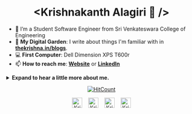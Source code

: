 <h1 align="center"> &lt;Krishnakanth Alagiri 🌻 /&gt;</h1>

- 🔭 I’m a Student Software Engineer from Sri Venkateswara College of Engineering
- 🌱 **My Digital Garden**: I write about things I'm familiar with in **[thekrishna.in/blogs](https://thekrishna.in/blogs/index.html)**.
- :computer: **First Computer**: Dell Dimension XPS T600r
- 📫 **How to reach me**: **[Website](https://thekrishna.in/)** or **[LinkedIn](https://linkedin.com/in/krishnaalagiri/)**

<details>
<summary>
  <b>Expand to hear a little more about me.</b>
</summary>


### Little More About Me  

I'm very much a kid at heart, love to cook :ramen:, listen to jazz :saxophone: and play video games :video_game:. I also love Hackathons (Who doesn't love Pizzas, Red Bull and Swags). I'm currently focusing :dart: of Cloud Architectures, Language Technologies and Deep Learning.

Here's my favourite song for you :trumpet:- [**Feeling Good** by **Nina Simone**.](https://youtube.com/watch?v=BNMKGYiJpvg)

<table>
<thead>
  <tr>
    <th><h3>Programming&nbsp;📜</h3></th>
    <th><h3>Database&nbsp;📊</h3></th>
    <th><h3>Automate&nbsp;🤖</h3></th>
    <th><h3>Tools&nbsp;and&nbsp;Frameworks&nbsp;🔨</h3></th>
    <th><h3>Design&nbsp;🎨</h3></th>
  </tr>
</thead>
<tbody>
  <tr>
    <td>
    <img height="32" width="32" src="https://cdn.thekrishna.in/img/icon/python.svg" />&nbsp; <img height="32" width="32" src="https://cdn.thekrishna.in/img/icon/java.svg" />&nbsp;<img height="32" width="32" src="https://cdn.thekrishna.in/img/icon/javascript.svg" />&nbsp; <img height="32" width="32" src="https://cdn.thekrishna.in/img/icon/html5.svg" />&nbsp; <img height="32" width="32" src="https://cdn.thekrishna.in/img/icon/css3.svg" />&nbsp; <img height="32" width="32" src="https://cdn.thekrishna.in/img/icon/php.svg" />&nbsp; <img height="32" width="32" src="https://cdn.thekrishna.in/img/icon/cplusplus.svg" />&nbsp;
    </td>
    <td>
    <img height="32" width="32" src="https://cdn.thekrishna.in/img/icon/mysql.svg" />&nbsp; <img height="32" width="32" src="https://cdn.thekrishna.in/img/icon/mongodb.svg" />&nbsp; <img height="32" width="32" src="https://cdn.thekrishna.in/img/icon/influxdb.svg" />&nbsp;&nbsp;<img height="32" width="32" src="https://cdn.thekrishna.in/img/icon/couchdb.svg" />&nbsp;
    </td>
    <td>
    <img height="32" width="32" src="https://cdn.thekrishna.in/img/icon/docker.svg" />&nbsp; 
<img height="32" width="32" src="https://cdn.thekrishna.in/img/icon/kubernetes.svg" />&nbsp;
<img height="32" width="32" src="https://unpkg.com/simple-icons@v3/icons/jenkins.svg" />&nbsp;
<img height="32" width="32" src="https://cdn.thekrishna.in/img/icon/travisci.svg" />&nbsp;
    </td>
    <td>
    <img height="32" width="32" src="https://cdn.thekrishna.in/img/icon/pytorch.svg" />&nbsp;
<img height="32" width="32" src="https://cdn.thekrishna.in/img/icon/tensorflow.svg" />&nbsp; 
<img height="32" width="32" src="https://cdn.thekrishna.in/img/icon/opencv.svg" />&nbsp; 
<img height="32" width="32" src="https://unpkg.com/simple-icons@v3/icons/linux.svg" />&nbsp;
<img height="32" width="32" src="https://cdn.thekrishna.in/img/icon/apachespark.svg" />&nbsp;
<img height="32" width="32" src="https://unpkg.com/simple-icons@v3/icons/flask.svg" />&nbsp;
<img height="32" width="32" src="https://cdn.thekrishna.in/img/icon/grafana.svg" />&nbsp; 
<img height="32" width="32" src="https://cdn.thekrishna.in/img/icon/git.svg" />&nbsp; 
</td>
<td>
<img height="32" width="32" src="https://cdn.thekrishna.in/img/icon/adobephotoshop.svg" />&nbsp;
<img height="32" width="32" src="https://cdn.thekrishna.in/img/icon/adobexd.svg" />&nbsp;
<img height="32" width="32" src="https://cdn.thekrishna.in/img/icon/bootstrap.svg" />&nbsp;  
<img height="32" width="32" src="https://cdn.thekrishna.in/img/icon/inkscape.svg" />&nbsp; 
<img height="32" width="32" src="https://cdn.thekrishna.in/img/icon/gimp.svg" />&nbsp; 
</td>
  </tr>
</tbody>
</table>



<br></details>
<!-- footer --!>
<p align="center"><a href="http://hits.dwyl.com/K-Kraken/K-Kraken"><img src="http://hits.dwyl.com/K-Kraken/K-Kraken.svg" alt="HitCount"></a></p>
<p align="center">
    <a id="GitHub" href="https://github.com/bearlike/"><img width="27px" src="https://thekrishna.in/bearlike/img/gh.png" alt="Krishnakanth Alagiri - GitHub" /></a>
    &nbsp;&nbsp;     
    <a id="LinkedIn" href="https://linkedin.com/in/krishnaalagiri/"><img width="27px" src="https://thekrishna.in/bearlike/img/linkedin.png" alt="Krishnakanth Alagiri - LinkedIn" /></a> 
    &nbsp;&nbsp;
    <a id="Website" href="https://thekrishna.in/"><img width="27px" src="https://thekrishna.in/bearlike/img/web.png" alt="Krishnakanth Alagiri - Website" /></a>
    &nbsp;&nbsp;
   <a id="Mail" href="mailto:krishna.alagiri03@gmail.com"><img width="27px" src="https://thekrishna.in/bearlike/img/mail.png?" alt="Krishnakanth Alagiri - Mail"/></a>
</p>

<!--<img src="https://imgur.com/rilHVxA.png"/>--!>
